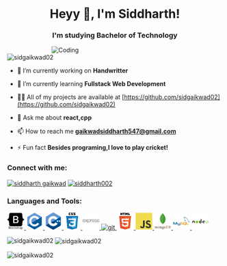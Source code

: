 <h1 align="center">Heyy 👋, I'm Siddharth!</h1>
<h3 align="center">I'm studying Bachelor of Technology</h3>
<img align="right" alt="Coding" width="400" src="https://media3.giphy.com/media/aNqEFrYVnsS52/giphy.gif?cid=ecf05e47innjfs28d98ivvjaluoglvhtxdq6s42dw5nzpihr&ep=v1_gifs_related&rid=giphy.gif&ct=g">

<p align="left"> <img src="https://komarev.com/ghpvc/?username=sidgaikwad02&label=Profile%20views&color=0e75b6&style=flat" alt="sidgaikwad02" /> </p>

- 🔭 I’m currently working on **Handwritter**

- 🌱 I’m currently learning **Fullstack Web Development**

- 👨‍💻 All of my projects are available at [https://github.com/sidgaikwad02](https://github.com/sidgaikwad02)

- 💬 Ask me about **react,cpp**

- 📫 How to reach me **gaikwadsiddharth547@gmail.com**

- ⚡ Fun fact **Besides programing,I love to play cricket!**

<h3 align="left">Connect with me:</h3>
<p align="left">
<a href="https://linkedin.com/in/siddharth gaikwad" target="blank"><img align="center" src="https://raw.githubusercontent.com/rahuldkjain/github-profile-readme-generator/master/src/images/icons/Social/linked-in-alt.svg" alt="siddharth gaikwad" height="30" width="40" /></a>
<a href="https://www.leetcode.com/siddharth002" target="blank"><img align="center" src="https://raw.githubusercontent.com/rahuldkjain/github-profile-readme-generator/master/src/images/icons/Social/leet-code.svg" alt="siddharth002" height="30" width="40" /></a>
</p>

<h3 align="left">Languages and Tools:</h3>
<p align="left"> <a href="https://getbootstrap.com" target="_blank" rel="noreferrer"> <img src="https://raw.githubusercontent.com/devicons/devicon/master/icons/bootstrap/bootstrap-plain-wordmark.svg" alt="bootstrap" width="40" height="40"/> </a> <a href="https://www.cprogramming.com/" target="_blank" rel="noreferrer"> <img src="https://raw.githubusercontent.com/devicons/devicon/master/icons/c/c-original.svg" alt="c" width="40" height="40"/> </a> <a href="https://www.w3schools.com/cpp/" target="_blank" rel="noreferrer"> <img src="https://raw.githubusercontent.com/devicons/devicon/master/icons/cplusplus/cplusplus-original.svg" alt="cplusplus" width="40" height="40"/> </a> <a href="https://www.w3schools.com/css/" target="_blank" rel="noreferrer"> <img src="https://raw.githubusercontent.com/devicons/devicon/master/icons/css3/css3-original-wordmark.svg" alt="css3" width="40" height="40"/> </a> <a href="https://expressjs.com" target="_blank" rel="noreferrer"> <img src="https://raw.githubusercontent.com/devicons/devicon/master/icons/express/express-original-wordmark.svg" alt="express" width="40" height="40"/> </a> <a href="https://git-scm.com/" target="_blank" rel="noreferrer"> <img src="https://www.vectorlogo.zone/logos/git-scm/git-scm-icon.svg" alt="git" width="40" height="40"/> </a> <a href="https://www.w3.org/html/" target="_blank" rel="noreferrer"> <img src="https://raw.githubusercontent.com/devicons/devicon/master/icons/html5/html5-original-wordmark.svg" alt="html5" width="40" height="40"/> </a> <a href="https://developer.mozilla.org/en-US/docs/Web/JavaScript" target="_blank" rel="noreferrer"> <img src="https://raw.githubusercontent.com/devicons/devicon/master/icons/javascript/javascript-original.svg" alt="javascript" width="40" height="40"/> </a> <a href="https://www.mongodb.com/" target="_blank" rel="noreferrer"> <img src="https://raw.githubusercontent.com/devicons/devicon/master/icons/mongodb/mongodb-original-wordmark.svg" alt="mongodb" width="40" height="40"/> </a> <a href="https://www.mysql.com/" target="_blank" rel="noreferrer"> <img src="https://raw.githubusercontent.com/devicons/devicon/master/icons/mysql/mysql-original-wordmark.svg" alt="mysql" width="40" height="40"/> </a> <a href="https://nodejs.org" target="_blank" rel="noreferrer"> <img src="https://raw.githubusercontent.com/devicons/devicon/master/icons/nodejs/nodejs-original-wordmark.svg" alt="nodejs" width="40" height="40"/> </a> </p>

<p><img align="left" src="https://github-readme-stats.vercel.app/api/top-langs?username=sidgaikwad02&show_icons=true&locale=en&layout=compact" alt="sidgaikwad02" /></p>

<p>&nbsp;<img align="center" src="https://github-readme-stats.vercel.app/api?username=sidgaikwad02&show_icons=true&locale=en" alt="sidgaikwad02" /></p>

<p><img align="center" src="https://github-readme-streak-stats.herokuapp.com/?user=sidgaikwad02&" alt="sidgaikwad02" /></p>
